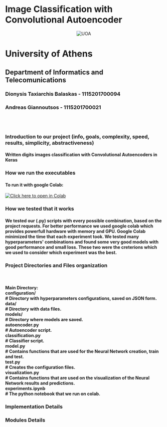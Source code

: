 # Image Classification with Convolutional Autoencoder
  
<p style="text-align: center;">
    <img src="./doc/images/di_uoa.png" alt="UOA">
    <h1>University of Athens</h1>
    <h2>Department of Informatics and Telecomunications</h2>
</p>

<h3>Dionysis Taxiarchis Balaskas - 1115201700094</h3>
<h3>Andreas Giannoutsos - 1115201700021</h3>
<br><br>


<h3>Introduction to our project (info, goals, complexity, speed, results, simplicity, abstractiveness)</h3>
<h4>
Written digits images classification with Convolutional Autoencoders in Keras
</h4>

<h3>How we run the executables</h3>
<h4>
  To run it with google Colab:
</h4>

   [![Click here to open in Colab](https://colab.research.google.com/assets/colab-badge.svg)](https://colab.research.google.com/github/AGiannoutsos/Image_Classification_with_Convolutional_Autoencoder/blob/main/experiments.ipynb)

<h3>How we tested that it works</h3>
<h4>
  We tested our (.py) scripts with every possible combination, based on the project requests. For better performance we used google colab which provides powerfull hardware with memory and GPU. Google Colab minimized the time that each experiment took. We tested many hyperparameters' combinations and found some very good models with good performance and small loss. These two were the creterions which we used to consider which experiment was the best.
</h4> 

<h3>Project Directories and Files organization</h3><br>
<h4>
  Main Directory:<br>
    configuration/<br>        # Directory with hyperparameters configurations, saved on JSON form.<br>
    data/<br>                 # Directory with data files.<br>
    models/<br>               # Directory where models are saved.<br>
    autoencoder.py<br>        # Autoencoder script.<br>
    classification.py<br>     # Classifier script.<br>
    model.py<br>              # Contains functions that are used for the Neural Network creation, train and test.<br>
    test.py<br>               # Creates the configuration files.<br>
    visualization.py<br>      # Contains functions that are used on the visualization of the Neural Network results and predictions.<br>
    experiments.ipynb<br>     # The python notebook that we run on colab.<br>
<h4\>

<h3>Implementation Details</h3>
<h4>
</h4>

<h3>Modules Details</h3>
<h4>
</h4>
  



